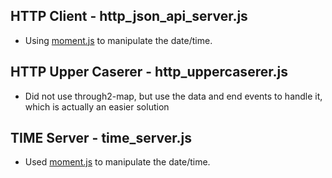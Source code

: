 HTTP Client - http_json_api_server.js
----
* Using [moment.js][1] to manipulate the date/time.

HTTP Upper Caserer - http_uppercaserer.js
----
* Did not use through2-map, but use the data and end events to handle it, which is actually an easier solution

TIME Server - time_server.js
----
* Used [moment.js][1] to manipulate the date/time.

  [1]: http://momentjs.com/ "moment.js"
